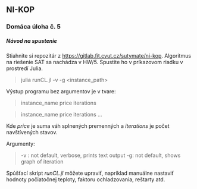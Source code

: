 ## NI-KOP
### Domáca úloha č. 5

##### Návod na spustenie
Stiahnite si repozitár z https://gitlab.fit.cvut.cz/sutymate/ni-kop.
Algoritmus na riešenie SAT sa nachádza v HW/5.
Spustite ho v príkazovom riadku v prostredí Julia.
> julia runCL.jl -v -g <instance_path>

Výstup programu bez argumentov je v tvare:
> instance_name
> price iterations

> instance_name
> price iterations
...

Kde _price_ je suma váh splnených premenných a _iterations_ je počet navštívených stavov.

Argumenty:
> -v    : not default, verbose, prints text output
-g:     not default, shows graph of iteration

Spúšťací skript _runCL.jl_ môžete upraviť, napríklad manuálne nastaviť hodnoty počiatočnej teploty, faktoru ochladzovania, reštarty atd.



